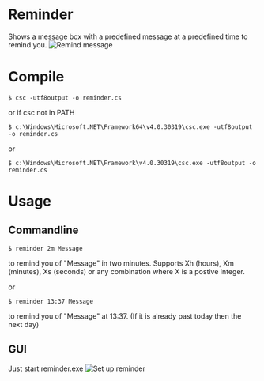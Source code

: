 # Reminder
Shows a message box with a predefined message at a predefined time to remind you.
![Remind message]((https://raw.github.com/ueffel/reminder/master/screenshot1.png))

# Compile
```
$ csc -utf8output -o reminder.cs
```
or if csc not in PATH
```
$ c:\Windows\Microsoft.NET\Framework64\v4.0.30319\csc.exe -utf8output -o reminder.cs
```
or
```
$ c:\Windows\Microsoft.NET\Framework\v4.0.30319\csc.exe -utf8output -o reminder.cs
```

# Usage

## Commandline
```
$ reminder 2m Message
```
to remind you of "Message" in two minutes. Supports Xh (hours), Xm (minutes), Xs (seconds) or any combination where X is a postive integer.

or
```
$ reminder 13:37 Message
```
to remind you of "Message" at 13:37. (If it is already past today then the next day)

## GUI
Just start reminder.exe
![Set up reminder]((https://raw.github.com/ueffel/reminder/master/screenshot1.png))
